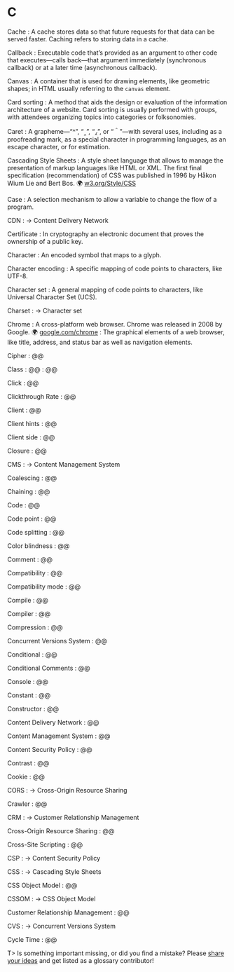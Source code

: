 # C

Cache
: A cache stores data so that future requests for that data can be served faster. Caching refers to storing data in a cache.

Callback
: Executable code that’s provided as an argument to other code that executes—calls back—that argument immediately (synchronous callback) or at a later time (asynchronous callback).

Canvas
: A container that is used for drawing elements, like geometric shapes; in HTML usually referring to the `canvas` element.

Card sorting
: A method that aids the design or evaluation of the information architecture of a website. Card sorting is usually performed with groups, with attendees organizing topics into categories or folksonomies.

Caret
: A grapheme—“^”, “‸”, “⁁”, or “＾”—with several uses, including as a proofreading mark, as a special character in programming languages, as an escape character, or for estimation.

Cascading Style Sheets
: A style sheet language that allows to manage the presentation of markup languages like HTML or XML. The first final specification (recommendation) of CSS was published in 1996 by Håkon Wium Lie and Bert Bos. 🌍&nbsp;[w3.org/Style/CSS](https://www.w3.org/Style/CSS/)

Case
: A selection mechanism to allow a variable to change the flow of a program.

CDN
: → Content Delivery Network

Certificate
: In cryptography an electronic document that proves the ownership of a public key.

Character
: An encoded symbol that maps to a glyph.

Character encoding
: A specific mapping of code points to characters, like UTF-8.

Character set
: A general mapping of code points to characters, like Universal Character Set (UCS).

Charset
: → Character set

Chrome
: A cross-platform web browser. Chrome was released in 2008 by Google. 🌍&nbsp;[google.com/chrome](https://www.google.com/chrome/)
: The graphical elements of a web browser, like title, address, and status bar as well as navigation elements.

Cipher
: @@

Class
: @@
: @@

Click
: @@

Clickthrough Rate
: @@

Client
: @@

Client hints
: @@

Client side
: @@

Closure
: @@

CMS
: → Content Management System

Coalescing
: @@

Chaining
: @@

Code
: @@

Code point
: @@

Code splitting
: @@

Color blindness
: @@

Comment
: @@

Compatibility
: @@

Compatibility mode
: @@

Compile
: @@

Compiler
: @@

Compression
: @@

Concurrent Versions System
: @@

Conditional
: @@

Conditional Comments
: @@

Console
: @@

Constant
: @@

Constructor
: @@

Content Delivery Network
: @@

Content Management System
: @@

Content Security Policy
: @@

Contrast
: @@

Cookie
: @@

CORS
: → Cross-Origin Resource Sharing

Crawler
: @@

CRM
: → Customer Relationship Management

Cross-Origin Resource Sharing
: @@

Cross-Site Scripting
: @@

CSP
: → Content Security Policy

CSS
: → Cascading Style Sheets

CSS Object Model
: @@

CSSOM
: → CSS Object Model

Customer Relationship Management
: @@

CVS
: → Concurrent Versions System

Cycle Time
: @@

T> Is something important missing, or did you find a mistake? Please [share your ideas](https://github.com/j9t/web-development-glossary/blob/master/manuscript/c.md) and get listed as a glossary contributor!